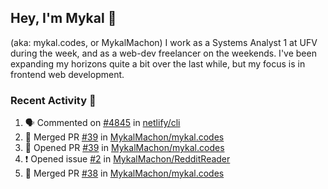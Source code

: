 ## Hey, I'm Mykal 👋 
(aka: mykal.codes, or MykalMachon) I work as a Systems Analyst 1 at UFV during the week, and as a web-dev freelancer on the weekends. I've been expanding my horizons quite a bit over the last while, but my focus is in frontend web development.  

### Recent Activity 🚀

<!--START_SECTION:activity-->
1. 🗣 Commented on [#4845](https://github.com/netlify/cli/issues/4845) in [netlify/cli](https://github.com/netlify/cli)
2. 🎉 Merged PR [#39](https://github.com/MykalMachon/mykal.codes/pull/39) in [MykalMachon/mykal.codes](https://github.com/MykalMachon/mykal.codes)
3. 💪 Opened PR [#39](https://github.com/MykalMachon/mykal.codes/pull/39) in [MykalMachon/mykal.codes](https://github.com/MykalMachon/mykal.codes)
4. ❗️ Opened issue [#2](https://github.com/MykalMachon/RedditReader/issues/2) in [MykalMachon/RedditReader](https://github.com/MykalMachon/RedditReader)
5. 🎉 Merged PR [#38](https://github.com/MykalMachon/mykal.codes/pull/38) in [MykalMachon/mykal.codes](https://github.com/MykalMachon/mykal.codes)
<!--END_SECTION:activity-->
